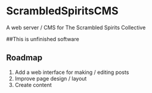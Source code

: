 # ScrambledSpiritsCMS
A web server / CMS for The Scrambled Spirits Collective

##This is unfinished software

Roadmap
-------

1. Add a web interface for making / editing posts
2. Improve page design / layout
3. Create content

